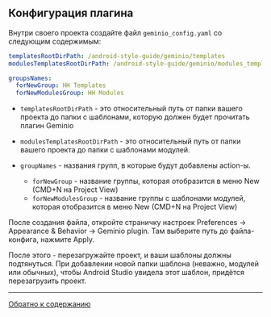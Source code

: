 ## Конфигурация плагина

Внутри своего проекта создайте файл `geminio_config.yaml` со следующим содержимым:

```yaml
templatesRootDirPath: /android-style-guide/geminio/templates
modulesTemplatesRootDirPath: /android-style-guide/geminio/modules_templates

groupsNames:
  forNewGroup: HH Templates
  forNewModulesGroup: HH Modules
```

- `templatesRootDirPath` - это относительный путь от папки вашего проекта до папки с шаблонами, которую
  должен будет прочитать плагин Geminio

- `modulesTemplatesRootDirPath` - это относительный путь от папки вашего проекта до папки с шаблонами модулей.

- `groupNames` - названия групп, в которые будут добавлены action-ы.
    * `forNewGroup`      - название группы, которая отобразится в меню New (CMD+N на Project View)
    * `forNewModulesGroup`      - название группы с шаблонами модулей, которая отобразится в меню New (CMD+N на Project View)


После создания файла, откройте страничку настроек Preferences -> Appearance & Behavior -> Geminio plugin.
Там выберите путь до файла-конфига, нажмите Apply.

После этого - перезагружайте проект, и ваши шаблоны должны подтянуться.
При добавлении новой папки шаблона (неважно, модулей или обычных), чтобы Android Studio увидела этот шаблон, придётся перезагрузить проект.

---

[Обратно к содержанию](/plugins/hh-geminio/README.md#Содержание)